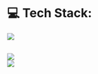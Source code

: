 <h1 align="center">
    <img src="https://readme-typing-svg.herokuapp.com/?font=Righteous&size=35&center=true&vCenter=true&width=500&height=70&duration=4000&lines=Hi+There!+👋;+I'm+Marcos+Portales!;"  alt=""/>
</h1>

<br/>

# 💻 Tech Stack:
<div>
  <img src="https://skillicons.dev/icons?i=next,react,astro,angular,vue,nodejs,express,tailwind,javascript,typescript,html,css,spring,java,flutter,dart,postgres,mysql,docker,git,github,linux" />
</div>

<br />

![](https://github-readme-stats.vercel.app/api?username=marcosportales&theme=tokyonight&hide_border=false&include_all_commits=true&count_private=true)<br/>
![](https://github-readme-streak-stats.herokuapp.com/?user=marcosportales&theme=tokyonight&hide_border=false)<br/>
